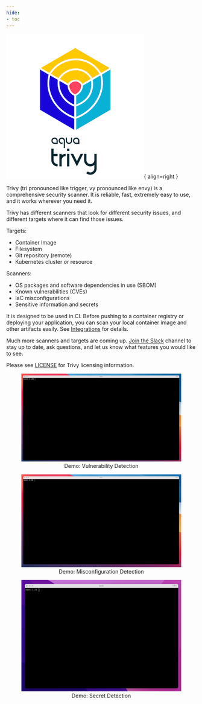 ```yaml
---
hide:
- toc
---
```


![logo](imgs/logo.png){ align=right }

Trivy (tri pronounced like trigger, vy pronounced like envy) is a comprehensive security scanner. It is reliable, fast, extremely easy to use, and it works wherever you need it.

Trivy has different scanners that look for different security issues, and different targets where it can find those issues.

Targets:

- Container Image
- Filesystem
- Git repository (remote)
- Kubernetes cluster or resource

Scanners:

- OS packages and software dependencies in use (SBOM)
- Known vulnerabilities (CVEs)
- IaC misconfigurations
- Sensitive information and secrets

It is designed to be used in CI. Before pushing to a container registry or deploying your application, you can scan your local container image and other artifacts easily.
See [Integrations][integrations] for details.

Much more scanners and targets are coming up. [Join the Slack][slack] channel to stay up to date, ask questions, and let us know what features you would like to see.

Please see [LICENSE][license] for Trivy licensing information.

<figure style="text-align: center">
  <img src="imgs/vuln-demo.gif" width="1000">
  <figcaption>Demo: Vulnerability Detection</figcaption>
</figure>

<figure style="text-align: center">
  <img src="imgs/misconf-demo.gif" width="1000">
  <figcaption>Demo: Misconfiguration Detection</figcaption>
</figure>

<figure style="text-align: center">
  <img src="imgs/secret-demo.gif" width="1000">
  <figcaption>Demo: Secret Detection</figcaption>
</figure>

[integrations]: ./tutorials/integrations/index.md
[slack]: https://slack.aquasec.com
[license]:  https://github.com/aquasecurity/trivy/blob/main/LICENSE